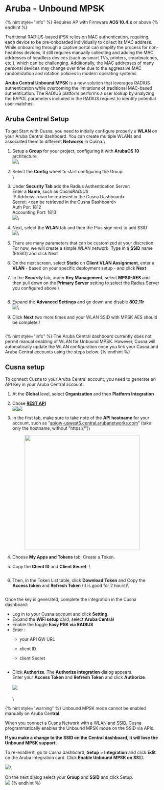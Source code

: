 # Aruba - Unbound MPSK

{% hint style="info" %}
Requires AP with Firmware **AOS 10.4.x** or above
{% endhint %}

Traditional RADIUS-based iPSK relies on MAC authentication, requiring each device to be pre-onboarded individually to collect its MAC address. While onboarding through a captive portal can simplify the process for non-headless devices, it still requires manually collecting and adding the MAC addresses of headless devices (such as smart TVs, printers, smartwatches, etc.), which can be challenging. Additionally, the MAC addresses of many personal devices may change over time due to the aggressive MAC randomization and rotation policies in modern operating systems.

**Aruba Central Unbound MPSK** is a new solution that leverages RADIUS authentication while overcoming the limitations of traditional MAC-based authentication. The RADIUS platform performs a user lookup by analyzing the EAPOL parameters included in the RADIUS request to identify potential user matches.



## Aruba Central Setup

To get Start with Cusna, you need to initially configure properly a **WLAN** on your Aruba Central dashboard. You can create multiple WLANs and associated them to different **Networks** in Cusna.\


1. Setup a **Group** for your project, configuring it with **ArubaOS 10** architecture\
   ![](<../../.gitbook/assets/image (2) (1) (1) (1) (1) (1) (1) (1).png>)\

2. Select the **Config** wheel to start configuring the Group\
   <img src="../../.gitbook/assets/image (1) (1) (1) (1) (1) (1) (1) (1) (1) (1) (1).png" alt="" data-size="original">\

3. Under **Security Tab** add the Radius Authentication Server:\
   Enter a **Name**, such as _CusnaRADIUS_\
   IP Address: \<can be retrieved in the Cusna Dashboard>\
   Secret: \<can be retrieved in the Cusna Dashboard>\
   Auth Por: 1812\
   Accounting Port: 1813\
   ![](<../../.gitbook/assets/image (9) (1).png>)\

4. Next, select the **WLAN** tab and then the Plus sign next to add SSID\
   ![](<../../.gitbook/assets/image (2) (1) (1) (1) (1) (1) (1) (1) (1).png>)\

5. There are many parameters that can be customized at your discretion.  For now, we will create a simple WLAN network. Type in a **SSID** name (ESSID) and click Next
6. On the next screen, select **Static** on **Client VLAN Assignment**, enter a **VLAN**  - based on your specific deployment setup - and click **Next**
7.  In the **Security** tab, under **Key Management**, select **MPSK-AES** and then pull down on the **Primary Server** setting to select the Radius Server you configured above \


    <figure><img src="../../.gitbook/assets/image (8) (1).png" alt=""><figcaption></figcaption></figure>
8. Expand the **Advanced Settings** and go down and disable **802.11r**\
   ![](<../../.gitbook/assets/image (4) (1) (1) (1).png>)\

9.  Click **Next** two more times and your WLAN SSID with MPSK AES should be complete.\


    <figure><img src="../../.gitbook/assets/image (7) (1) (1).png" alt=""><figcaption></figcaption></figure>

{% hint style="info" %}
The Aruba Central dashboard currently does not permit manual enabling of WLAN for Unbound MPSK. However, Cusna will automatically update the WLAN configuration once you link your Cusna and Aruba Central accounts using the steps below.
{% endhint %}



## Cusna setup

To connect Cusna to your Aruba Central account, you need to generate an API Key in your Aruba Central account:

1. At the **Global** level, select **Organization** and then **Platform Integration**
2. Chose [**REST API**](https://app-uswest5.central.arubanetworks.com/frontend/#/APIGATEWAY)\
   ![](<../../.gitbook/assets/image (5) (1) (1).png>)![](<../../.gitbook/assets/image (6) (1) (1).png>)
3.  In the first tab, make sure to take note of the **API hostname** for  your account, such as "[apigw-uswest5.central.arubanetworks.com](https://apigw-uswest5.central.arubanetworks.com)" (take only the hostname, without "https://")\


    <div align="left"><figure><img src="../../.gitbook/assets/image (11).png" alt="" width="375"><figcaption></figcaption></figure></div>
4. Choose **My Apps and Tokens** tab. Create a Token.
5.  Copy the **Client ID** and **Client Secret**. \


    <figure><img src="../../.gitbook/assets/image (12).png" alt=""><figcaption></figcaption></figure>
6.  Then, in the Token List table, click **Download Token** and Copy the **Access token** and **Refresh Token** (It is good for 2 hours)\


    <figure><img src="../../.gitbook/assets/image (13).png" alt=""><figcaption></figcaption></figure>

Once the key is generated, complete the integration in the Cusna dashboard:

* Log in to your Cusna account and click **Setting**.&#x20;
* Expand the **WiFi setup** card, select **Aruba Central**&#x20;
* Enable the toggle **Easy PSK via RADIUS**
* Enter :
  * your API GW URL
  * client ID
  *   client Secret

      <figure><img src="../../.gitbook/assets/image (10) (1).png" alt=""><figcaption></figcaption></figure>
* Click **Authorize**. The **Authorize integration** dialog appears. \
  Enter your **Access Token** and **Refresh Token** and click **Authorize**.\
  \
  ![](<../../.gitbook/assets/image (14).png>)\
  \
  \


{% hint style="warning" %}
Unbound MPSK mode cannot be enabled manually on Aruba Cen**tral**.

When you connect a Cusna Network with a WLAN and SSID, Cusna programmatically enables the Unbound MPSK mode on the SSID via APIs.

**If you make a change to the SSID  on the Central dashboard, it will lose the Unbound MPSK support.**

To re-enable it, go to Cusna dashboard, **Setup** > **Integration** and click **Edit** on the Aruba integration card. Click **Enable Unbound MPSK on SS**ID.

![](<../../.gitbook/assets/image (4) (1) (1).png>)\


On the next dialog select your **Group** and **SSID** and click Setup. \
![](<../../.gitbook/assets/image (1) (1) (1) (1) (1) (1) (1) (1) (1) (1).png>)
{% endhint %}

